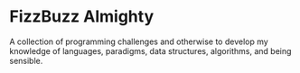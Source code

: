 # FizzBuzz Almighty

A collection of programming challenges and otherwise to develop my knowledge of
languages, paradigms, data structures, algorithms, and being sensible.
